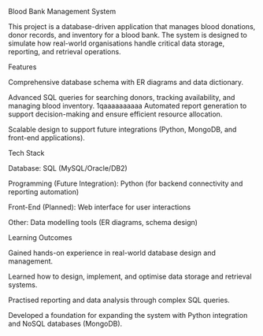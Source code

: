 Blood Bank Management System

This project is a database-driven application that manages blood donations, donor records, and inventory for a blood bank. The system is designed to simulate how real-world organisations handle critical data storage, reporting, and retrieval operations.

Features

Comprehensive database schema with ER diagrams and data dictionary.

Advanced SQL queries for searching donors, tracking availability, and managing blood inventory.
1qaaaaaaaaaa
Automated report generation to support decision-making and ensure efficient resource allocation.

Scalable design to support future integrations (Python, MongoDB, and front-end applications).

Tech Stack

Database: SQL (MySQL/Oracle/DB2)

Programming (Future Integration): Python (for backend connectivity and reporting automation)

Front-End (Planned): Web interface for user interactions

Other: Data modelling tools (ER diagrams, schema design)

Learning Outcomes

Gained hands-on experience in real-world database design and management.

Learned how to design, implement, and optimise data storage and retrieval systems.

Practised reporting and data analysis through complex SQL queries.

Developed a foundation for expanding the system with Python integration and NoSQL databases (MongoDB).
